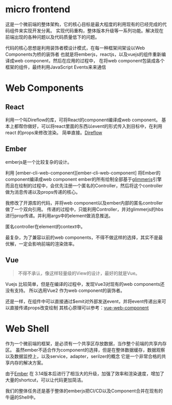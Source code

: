 # micro frontend

这是一个微前端的整体架构，它的核心目标是最大程度的利用现有的已经完成的代码组件来实现开发分离。
实现代码重构，整体版本升级等一系列功能。解决现在前端出现的各种问题以及代码质量低下的问题。

代码的核心思想是利用装饰者模设计模式，在每一种框架间架设以Web Components为桥的装饰者
也就是将emberjs，reactjs，以及vuejs的组件重新编译成web component，然后在应用的过程中，
在将web component包装成各个框架的组件，最终利用JavaScript Events来来通信

# Web Components

## React

利用一个叫Direflow的库，可将React的component编译成web component。
基本上都帮你做好，可以将react里面的东西以event的形式传入到目标中，在利用react 的props来修改渲染。
简单直接。[Direflow][Direflow]

[Direflow]:https://direflow.io/

## Ember

emberjs是一个比较复杂的设计。

利用 [ember-cli-web-component][ember-cli-web-component] 将Ember的component编译成web component
ember的所有绘制全部基于[glimmerjs][glimmerjs]引擎
而且在绘制的过程中，会优先注册一个匿名的Controller，然后将这个controller做为消息传递以及props传递的核心。

我修改了开源库的代码，并将web component以及ember内部的匿名controller 做了一个双向引用。
传递的过程中，只能利用Controller，并对glimmerjs的hbs进行prop传递。并利用args中的element做消息推送。

匿名controller在element的context中。

最复杂，为了兼容以前的web components，不得不做这样的选择，其实不是最优解，一定会影响前端的渲染效率。

[ember-cli-web-components]:https://github.com/BBVAEngineering/ember-cli-web-components
[glimmerjs]:https://glimmerjs.com/

## Vue

> 不得不承认，像这样轻量级的View的设计，最好的就是Vue。

Vuejs 比较简单，但是在编译的过程中，发现Vue3对现有的web components还没有支持。
所以选用Vue2 作为web component的装饰者。

还是一样，在组件中可以直接通过$emit对外部发送event，并将event传递出来可以直接传递props改变绘制
其核心原理可以参考：[vue-web-component][vue-web-component]

[vue-web-component]: https://vuejsdevelopers.com/2018/05/21/vue-js-web-component/

# Web Shell

作为一个微前端的框架，是必须有一个共享区存放数据，当作整个前端的共享内存区。
虽然ember不适合作为component的选择，但是在整体数据缓存，数据观察以及数据监控上，以及service，adapter，serilzer的概念
它是一个非常合格的共享内存的解决方案。

由于[Ember][emberjs] 在 3.14版本后进行了相当大的升级，加强了效率和渲染速度，增加了大量的shortcut，可以让代码更加简洁。

我们的整体任务还是基于整体的emberjs把CI/CD以及Component合并在现有的牛逼的Shell中。

[emberjs]:https://emberjs.com/
